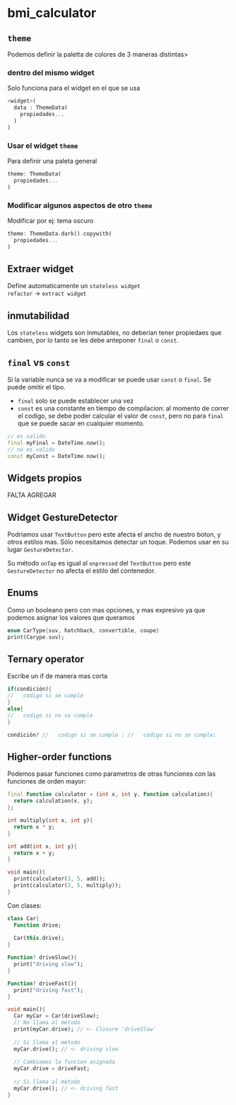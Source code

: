 # bmi_calculator

## `theme` 
Podemos definir la paletta de colores de 3 maneras distintas>
### dentro del mismo widget
Solo funciona para el widget en el que se usa 
```dart
<widget>(
  data : ThemeData(
    propiedades...
  )
)
```
### Usar el widget `theme`
Para definir una paleta general
```dart
theme: ThemeData(
  propiedades...
)

```

### Modificar algunos aspectos de otro `theme`
Modificar por ej: tema oscuro
```dart
theme: ThemeData.dark().copywith(
  propiedades...
)
```

## Extraer widget
Define automaticamente un `stateless widget` <br>
`refactor` -> `extract widget`

## inmutabilidad
Los `stateless` widgets son inmutables, no deberian tener propiedaes que cambien, por lo tanto se les debe anteponer `final` o `const`.

## `final` vs `const`
Si la variable nunca se va a modificar se puede usar `const` o `final`. Se puede omitir el tipo.  
- `final` solo se puede establecer una vez
- `const` es una constante en tiempo de compilacion: al momento de correr el codigo, se debe poder calcular el valor de `const`, pero no para `final` que se puede sacar en cualquier momento.
```dart
// es valido
final myFinal = DateTime.now();
// no es valido
const myConst = DateTime.now();
```
## Widgets propios
FALTA AGREGAR

## Widget GestureDetector
Podriamos usar `TextButton` pero este afecta el ancho de nuestro boton, y otros estilos mas. Sólo necesitamos detectar un toque. Podemos usar en su lugar `GestureDetector`. 

Su método `onTap` es igual al `onpressed` del `TextButton` pero este `GestureDetector` no afecta el estilo del contenedor.

## Enums
Como un booleano pero con mas opciones, y mas expresivo ya que podemos asignar los valores que queramos
```dart
enum CarType{suv, hatchback, convertible, coupe}
print(Carype.suv);
```

## Ternary operator
Escribe un if de manera mas corta
```dart
if(condición){
//   codigo si se cumple
}
else{
//   codigo si no se cumple
}
```
```dart
condición? //   codigo si se cumple : //   codigo si no se cumple;
```

## Higher-order functions
Podemos pasar funciones como parametros de otras funciones con las funciones de orden mayor:
```dart
final Function calculator = (int x, int y, Function calculation){
  return calculation(x, y);
};

int multiply(int x, int y){
  return x * y;
}

int add(int x, int y){
  return x + y;
}

void main(){  
  print(calculator(3, 5, add));
  print(calculator(3, 5, multiply));
}
```

Con clases:
```dart
class Car{
  Function drive;
  
  Car(this.drive);
}

Function? driveSlow(){
  print("driving slow");
}

Function? driveFast(){
  print("driving fast");
}

void main(){
  Car myCar = Car(driveSlow);
  // No llama al método
  print(myCar.drive); // <- Closure 'driveSlow'
  
  // Si llama al método
  myCar.drive(); // <- driving slow
  
  // Cambiamos la funcion asignada
  myCar.drive = driveFast;
  
  // Si llama al método
  myCar.drive(); // <- driving fast
}
```